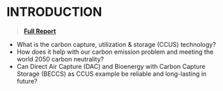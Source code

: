 # INTRODUCTION
> [**Full Report**](https://github.com/nico2997/Impact-X-/blob/main/Carbon%20Capture%20%26%20Storage%20Technology%20(DAC%2C%20BECCS)/Carbon%20Removal%20Technologies.pdf)

* What is the carbon capture, utilization & storage (CCUS) technology? 
* How does it help with our carbon emission problem and meeting the world 2050 carbon neutrality? 
* Can Direct Air Capture (DAC) and Bioenergy with Carbon Capture Storage (BECCS) as CCUS example be reliable and long-lasting in future?
